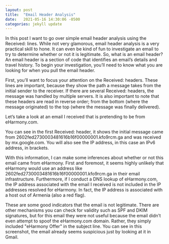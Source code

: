 ```yaml
---
layout: post
title:  "Email Header Analysis"
date:   2021-05-16 14:30:06 -0500
categories: jekyll update
---
```

In this post I want to go over simple email header analysis using the Received: lines. While not very glamorous, email header analysis is a very practical skill to hone. It can even be kind of fun to investigate an email to try to determine whether or not it is legitimate. So, what is an email header? An email header is a section of code that identifies an email’s details and travel history. To begin your investigation, you’ll need to know what you are looking for when you pull the email header. 

First, you’ll want to focus your attention on the Received: headers. These lines are important, because they show the path a message takes from the initial sender to the receiver. If there are several Received: headers, the message was handled by multiple servers. It is also important to note that these headers are read in reverse order; from the bottom (where the message originated) to the top (where the message was finally delivered). 

Let’s take a look at an email I received that is pretending to be from eHarmony.com.

You can see in the first Received: header, it shows the initial message came from 2602fed2730003481616b16f00000001.kfo9rcm.ga and was received by mx.google.com. You will also see the IP address, in this case an IPv6 address, in brackets. 

With this information, I can make some inferences about whether or not this email came from eHarmony. First and foremost, it seems highly unlikely that eHarmony would use an address like 2602fed2730003481616b16f00000001.kfo9rcm.ga in their email infrastructure. Furthermore, if I conduct a DNS lookup of eHarmony.com, the IP address associated with the email I received is not included in the IP addresses resolved for eHarmony. In fact, the IP address is associated with a host out of Armenia (also a red flag).


These are some good indicators that the email is not legitimate. There are other mechanisms you can check for validity such as SPF and DKIM signatures, but for this email they were not useful because the email didn’t even attempt to spoof the eHarmony.com domain. Rather, they simply included "eHarmony Offer" in the subject line. You can see in this screenshot, the email already seems suspicious just by looking at it in Gmail. 
